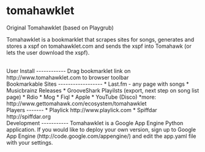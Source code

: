 tomahawklet
===========

Original Tomahawklet (based on Playgrub)

Tomahawklet is a bookmarklet that scrapes sites for songs, generates and stores a xspf on tomahawklet.com and sends the xspf into Tomahawk (or lets the user download the xspf). 

<br>
User Install
------------
Drag bookmarklet link on http://www.tomahawklet.com to browser toolbar

<br>
Bookmarkable Sites
------------------
* Last.fm - any page with songs
* Musicbrainz Releases
* GrooveShark Playilsts (export, next step on song list page)
* Rdio
* Mog
* Fiql
* Apple
* YouTube (Disco)
*more: http://www.gettomahawk.com/ecosystem/tomahawklet

<br>
Players
-------
* Playlick http://www.playlick.com
* Spiffdar http://spiffdar.org

<br>
Development
-----------
Tomahawklet is a Google App Engine Python application. If you would like to deploy your own version, sign up to Google App Engine (http://code.google.com/appengine/) and edit the app.yaml file with your settings.
